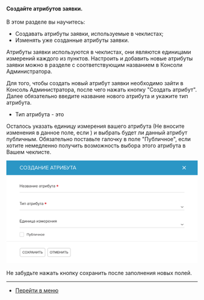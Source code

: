 #### Создайте атрибутов заявки.
В этом разделе вы научитесь:
- Создавать атрибуты заявки, используемые в чеклистах;
- Изменять уже созданные атрибуты заявки.

Атрибуты заявки используются в чеклистах, они являются единицами измерений каждого из пунктов. Настроить и добавить новые атрибуты заявки можно в разделе с соответствующим названием в Консоли Администратора.

Для того, чтобы создать новый атрибут заявки необходимо зайти в Консоль Администратора, после чего нажать кнопку "Создать атрибут".
Далее обязательно введите название нового атрибута и укажите тип атрибута.
- Тип атрибута - это

Осталось указать единицу измерения вашего атрибута (Не вносите изменения в данное поле, если ) и выбрать будет ли данный атрибут публичным.
Обязательно поставьте галочку в поле "Публичное", если хотите немедленно получить возможность выбора этого атрибута в Вашем чеклисте.

![tickatt1](/attachments/images/FAQ/ADMIN/TicketAttribute/tickatt1.png)

Не забудьте нажать кнопку сохранить после заполнения новых полей.


____
- [Перейти в меню](http://wiki.hubex.ru)
